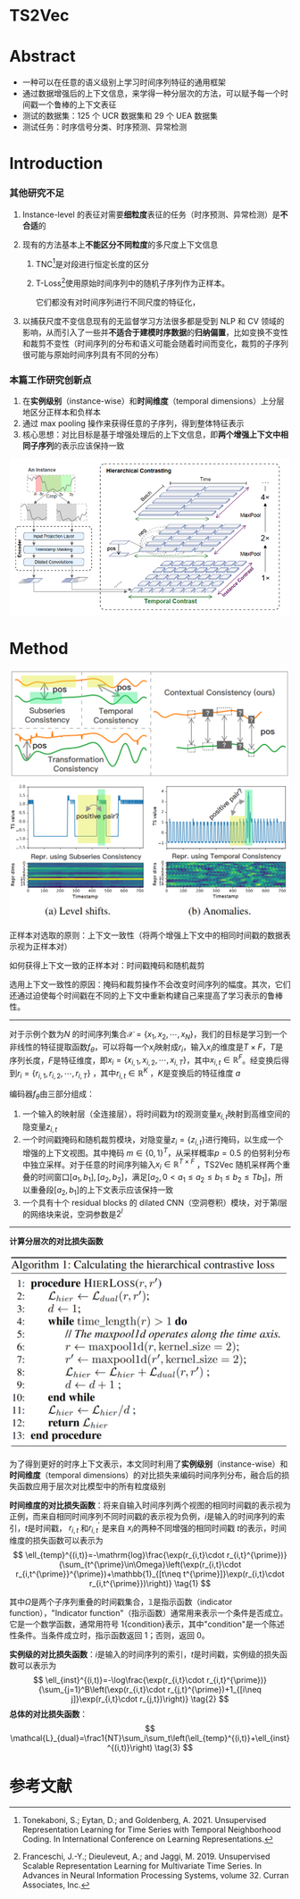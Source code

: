 # TS2Vec

# Abstract

- 一种可以在任意的语义级别上学习时间序列特征的通用框架
- 通过数据增强后的上下文信息，来学得一种分层次的方法，可以赋予每一个时间戳一个鲁棒的上下文表征
- 测试的数据集：125 个 UCR 数据集和 29 个 UEA 数据集
- 测试任务：时序信号分类、时序预测、异常检测

# Introduction

### 其他研究不足

1. Instance-level 的表征对需要**细粒度**表征的任务（时序预测、异常检测）是**不合适**的

2. 现有的方法基本上**不能区分不同粒度**的多尺度上下文信息

   1. TNC[^1]是对段进行恒定长度的区分

   2. T-Loss[^2]使用原始时间序列中的随机子序列作为正样本。

      它们都没有对时间序列进行不同尺度的特征化，

3. 以捕获尺度不变信息现有的无监督学习方法很多都是受到 NLP 和 CV 领域的影响，从而引入了一些并**不适合于建模时序数据**的**归纳偏置**，比如变换不变性和裁剪不变性（时间序列的分布和语义可能会随着时间而变化，裁剪的子序列很可能与原始时间序列具有不同的分布）

### 本篇工作研究创新点

1. 在**实例级别**（instance-wise）和**时间维度**（temporal dimensions）上分层地区分正样本和负样本
2. 通过 max pooling 操作来获得任意的子序列，得到整体特征表示
3. 核心思想：对比目标是基于增强处理后的上下文信息，即**两个增强上下文中相同子序列**的表示应该保持一致

![img](../../images/4250d031-7b77-47ec-b873-33bdd88af3cd.png)

# Method

<img src="../../images/image-20231010143216352.png" style="zoom:60%;" />

<img src="../../images/image-20231010143238620.png" style="zoom:65%;" />

正样本对选取的原则：上下文一致性（将两个增强上下文中的相同时间戳的数据表示视为正样本对）

如何获得上下文一致的正样本对：时间戳掩码和随机裁剪

选用上下文一致性的原因：掩码和裁剪操作不会改变时间序列的幅度。其次，它们还通过迫使每个时间戳在不同的上下文中重新构建自己来提高了学习表示的鲁棒性。

----

对于示例个数为$N$ 的时间序列集合$\mathcal{X}=\{x_{1},x_{2},\cdots,x_{N}\}$，我们的目标是学习到一个非线性的特征提取函数$f_{\theta}$，可以将每一个$x_i$映射成$r_i$，输入$x_i$的维度是$T\times F$，$T$是序列长度，$F$是特征维度，即$x_i=\{x_{i,1},x_{i,2},\cdots,x_{i,T}\}$，其中$x_{i,t}\in\mathbb{R}^F$。经变换后得到$r_i=\{r_{i,1},r_{i,2},\cdots,r_{i,T}\}$ ，其中$r_{i,t}\in\mathbb{R}^K$ ，$K$是变换后的特征维度 $a$

编码器$f_\theta$由三部分组成：

1. 一个输入的映射层（全连接层），将时间戳为$t$的观测变量$x_{i,t}$映射到高维空间的隐变量$z_{i,t}$
2. 一个时间戳掩码和随机裁剪模块，对隐变量$z_i=\{z_{i,t}\}$进行掩码，以生成一个增强的上下文视图。其中掩码 $m\in\{0,1\}^T$，从采样概率$p=0.5$ 的伯努利分布中独立采样。对于任意的时间序列输入$x_i\in{\mathbb{R}}^{T\times F}$ ，TS2Vec 随机采样两个重叠的时间窗口$[a_1,b_1],[a_2,b_2]$，满足$[a_2,0<a_1\leq a_2\leq b_1\leq b_{2}\leq Tb_1]$，所以重叠段$[a_{2},b_{1}]$的上下文表示应该保持一致
3. 一个具有十个 residual blocks 的 dilated CNN（空洞卷积）模块，对于第$l$层的网络块来说，空洞参数是$2^{l}$

---

**计算分层次的对比损失函数**

<img src="../../images/image-20231010143930545.png" style="zoom:60%;" />

为了得到更好的时序上下文表示，本文同时利用了**实例级别**（instance-wise）和**时间维度**（temporal dimensions）的对比损失来编码时间序列分布，融合后的损失函数应用于层次对比模型中的所有粒度级别

**时间维度的对比损失函数**：将来自输入时间序列两个视图的相同时间戳的表示视为正例，而来自相同时间序列不同时间戳的表示视为负例，$i$是输入的时间序列的索引，$t$是时间戳， $r_{i,t}$ 和$r_{i,t}^{\prime}$ 是来自 $x_i$的两种不同增强的相同时间戳 $t$的表示，时间维度的损失函数可以表示为
$$
\ell_{temp}^{(i,t)}=-\mathrm{log}\frac{\exp(r_{i,t}\cdot r_{i,t}^{\prime})}{\sum_{t^{\prime}\in\Omega}\left(\exp(r_{i,t}\cdot r_{i,t^{\prime}}^{\prime})+\mathbb{1}_{[t\neq t^{\prime}]}\exp(r_{i,t}\cdot r_{i,t^{\prime}})\right)} \tag{1}
$$


其中$\Omega$是两个子序列重叠的时间戳集合，$\mathbb{1}$是指示函数（indicator function），"Indicator function"（指示函数）通常用来表示一个条件是否成立。它是一个数学函数，通常用符号 1{condition}表示，其中"condition"是一个陈述性条件。当条件成立时，指示函数返回 1；否则，返回 0。

**实例级的对比损失函数**：$i$是输入的时间序列的索引，$t$是时间戳，实例级的损失函数可以表示为
$$
\ell_{inst}^{(i,t)}=-\log\frac{\exp(r_{i,t}\cdot r_{i,t}^{\prime})}{\sum_{j=1}^B\left(\exp(r_{i,t}\cdot r_{j,t}^{\prime})+1_{[i\neq j]}\exp(r_{i,t}\cdot r_{j,t})\right)} \tag{2}
$$
**总体的对比损失函数**：
$$
\mathcal{L}_{dual}=\frac1{NT}\sum_i\sum_t\left(\ell_{temp}^{(i,t)}+\ell_{inst}^{(i,t)}\right) \tag{3}
$$

# 参考文献

[^1]: Tonekaboni, S.; Eytan, D.; and Goldenberg, A. 2021. Unsupervised Representation Learning for Time Series with Temporal Neighborhood Coding. In International Conference on Learning Representations.
[^2]: Franceschi, J.-Y.; Dieuleveut, A.; and Jaggi, M. 2019. Unsupervised Scalable Representation Learning for Multivariate Time Series. In Advances in Neural Information Processing Systems, volume 32. Curran Associates, Inc.